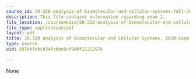 ```yaml
---
course_id: 20-320-analysis-of-biomolecular-and-cellular-systems-fall-2012
description: This file contains information regarding exam 2.
file_location: /coursemedia/20-320-analysis-of-biomolecular-and-cellular-systems-fall-2012/8574bfebcb34fcbbe9cf046f21252574_MIT20_320F12_2010Exam2.pdf
file_type: application/pdf
layout: pdf
title: 20.320 Analysis of Biomolecular and Cellular Systems, 2010 Exam 2
type: course
uid: 8574bfebcb34fcbbe9cf046f21252574

---
```

None